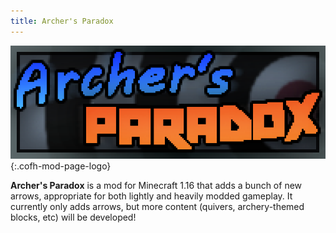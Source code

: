```yaml
---
title: Archer's Paradox
---
```


![Archer's Paradox Logo](/assets/images/logos/1.16/archer-s-paradox.png){:.cofh-mod-page-logo}

**Archer's Paradox** is a mod for Minecraft 1.16 that adds a bunch of new arrows, appropriate for both lightly and heavily modded gameplay. It currently only adds arrows, but more content (quivers, archery-themed blocks, etc) will be developed!
